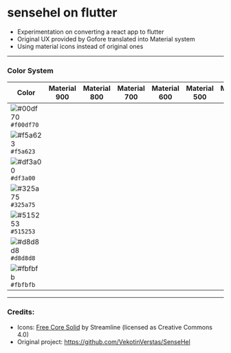 # sensehel on flutter
- Experimentation on converting a react app to flutter
- Original UX provided by Gofore translated into Material system
- Using material icons instead of original ones

---
### Color System

| Color | Material 900 | Material 800 | Material 700 | Material 600 | Material 500 | Material 400 | Material 300 | Material 200 | Material 100 |
|----|----|----|----|----|----|----|----|----|----|
| ![#00df70](https://placehold.co/15x20/00df70/00df70.png) `#f00df70` | 
| ![#f5a623](https://placehold.co/15x20/f5a623/f5a623.png) `#f5a623` | 
| ![#df3a00](https://placehold.co/15x20/df3a00/df3a00.png) `#df3a00` | 
| ![#325a75](https://placehold.co/15x20/325a75/325a75.png) `#325a75` | 
| ![#515253](https://placehold.co/15x20/515253/515253.png) `#515253` | 
| ![#d8d8d8](https://placehold.co/15x20/d8d8d8/d8d8d8.png) `#d8d8d8` | 
| ![#fbfbfb](https://placehold.co/15x20/fbfbfb/fbfbfb.png) `#fbfbfb` | 

---
### Credits:

- Icons: [Free Core Solid](https://www.streamlinehq.com/icons/core-solid-free) by Streamline (licensed as Creative Commons 4.0)
- Original project: https://github.com/VekotinVerstas/SenseHel 
